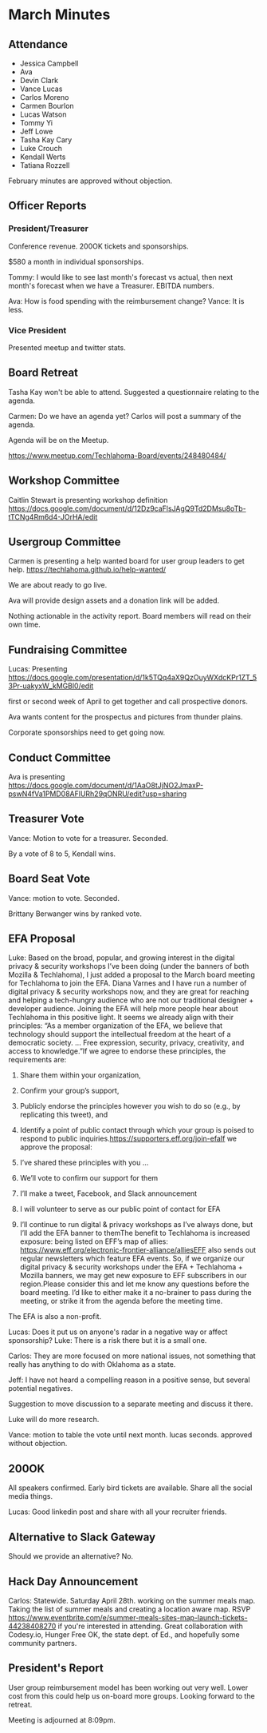 # March Minutes

## Attendance
* Jessica Campbell
* Ava
* Devin Clark
* Vance Lucas
* Carlos Moreno
* Carmen Bourlon
* Lucas Watson
* Tommy Yi
* Jeff Lowe
* Tasha Kay Cary
* Luke Crouch
* Kendall Werts
* Tatiana Rozzell

February minutes are approved without objection.

## Officer Reports

### President/Treasurer

Conference revenue. 200OK tickets and sponsorships.

$580 a month in individual sponsorships.

Tommy: I would like to see last month's forecast vs actual, then next month's forecast when we have a Treasurer. EBITDA numbers.

Ava: How is food spending with the reimbursement change?
Vance: It is less.

### Vice President

Presented meetup and twitter stats.


## Board Retreat

Tasha Kay won't be able to attend. Suggested a questionnaire relating to the agenda.

Carmen: Do we have an agenda yet?
Carlos will post a summary of the agenda.

Agenda will be on the Meetup.

https://www.meetup.com/Techlahoma-Board/events/248480484/

## Workshop Committee

Caitlin Stewart is presenting workshop definition https://docs.google.com/document/d/12Dz9caFlsJAgQ9Td2DMsu8oTb-tTCNg4Rm6d4-JOrHA/edit

## Usergroup Committee

Carmen is presenting a help wanted board for user group leaders to get help. https://techlahoma.github.io/help-wanted/

We are about ready to go live.

Ava will provide design assets and a donation link will be added.

Nothing actionable in the activity report. Board members will read on their own time.

## Fundraising Committee

Lucas: Presenting https://docs.google.com/presentation/d/1k5TQq4aX9QzOuyWXdcKPr1ZT_53Pr-uakyxW_kMGBl0/edit

first or second week of April to get together and call prospective donors.

Ava wants content for the prospectus and pictures from thunder plains.

Corporate sponsorships need to get going now.

## Conduct Committee

Ava is presenting https://docs.google.com/document/d/1AaO8tJjNO2JmaxP-pswN4fVa1PMD08AFlURh29qONRU/edit?usp=sharing


## Treasurer Vote

Vance: Motion to vote for a treasurer. Seconded.

By a vote of 8 to 5, Kendall wins.

## Board Seat Vote

Vance: motion to vote. Seconded.

Brittany Berwanger wins by ranked vote.

## EFA Proposal

Luke: Based on the broad, popular, and growing interest in the digital privacy & security workshops I’ve been doing (under the banners of both Mozilla & Techlahoma), I just added a proposal to the March board meeting for Techlahoma to join the EFA. Diana Varnes and I have run a number of digital privacy & security workshops now, and they are great for reaching and helping a tech-hungry audience who are not our traditional designer + developer audience. Joining the EFA will help more people hear about Techlahoma in this positive light. It seems we already align with their principles: “As a member organization of the EFA, we believe that technology should support the intellectual freedom at the heart of a democratic society. … Free expression, security, privacy, creativity, and access to knowledge.”If we agree to endorse these principles, the requirements are:
1. Share them within your organization,
2. Confirm your group’s support,
3. Publicly endorse the principles however you wish to do so (e.g., by replicating this tweet), and
4. Identify a point of public contact through which your group is poised to respond to public inquiries.https://supporters.eff.org/join-efaIf we approve the proposal:


1. I’ve shared these principles with you …
2. We’ll vote to confirm our support for them
3. I’ll make a tweet, Facebook, and Slack announcement
4. I will volunteer to serve as our public point of contact for EFA
5. I’ll continue to run digital & privacy workshops as I’ve always done, but I’ll add the EFA banner to themThe benefit to Techlahoma is increased exposure: being listed on EFF’s map of allies: https://www.eff.org/electronic-frontier-alliance/alliesEFF also sends out regular newsletters which feature EFA events. So, if we organize our digital privacy & security workshops under the EFA + Techlahoma + Mozilla banners, we may get new exposure to EFF subscribers in our region.Please consider this and let me know any questions before the board meeting. I’d like to either make it a no-brainer to pass during the meeting, or strike it from the agenda before the meeting time.

The EFA is also a non-profit.

Lucas: Does it put us on anyone's radar in a negative way or affect sponsorship?
Luke: There is a risk there but it is a small one.

Carlos: They are more focused on more national issues, not something that really has anything to do with Oklahoma as a state.

Jeff: I have not heard a compelling reason in a positive sense, but several potential negatives.

Suggestion to move discussion to a separate meeting and discuss it there.

Luke will do more research.

Vance: motion to table the vote until next month. lucas seconds. approved without objection.

## 200OK

All speakers confirmed. Early bird tickets are available. Share all the social media things.

Lucas: Good linkedin post and share with all your recruiter friends.

## Alternative to Slack Gateway

Should we provide an alternative? No.

## Hack Day Announcement

Carlos: Statewide. Saturday April 28th. working on the summer meals map. Taking the list of summer meals and creating a location aware map. RSVP https://www.eventbrite.com/e/summer-meals-sites-map-launch-tickets-44238408270 if you're interested in attending. Great collaboration with Codesy.io, Hunger Free OK, the state dept. of Ed., and hopefully some community partners.

## President's Report

User group reimbursement model has been working out very well. Lower cost from this could help us on-board more groups. Looking forward to the retreat.

Meeting is adjourned at 8:09pm.

